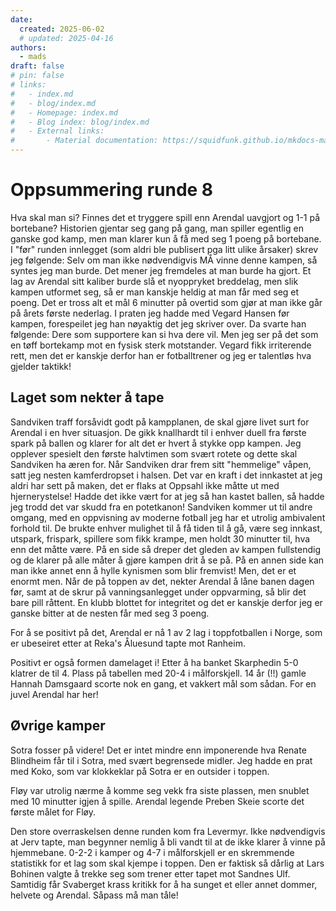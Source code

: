 ```yaml
---
date:
  created: 2025-06-02
  # updated: 2025-04-16
authors:
  - mads
draft: false
# pin: false
# links:
#   - index.md
#   - blog/index.md
#   - Homepage: index.md
#   - Blog index: blog/index.md
#   - External links:
#       - Material documentation: https://squidfunk.github.io/mkdocs-material
---
```


# Oppsummering runde 8

Hva skal man si? Finnes det et tryggere spill enn Arendal uavgjort og 1-1 på bortebane?
Historien gjentar seg gang på gang, man spiller egentlig en ganske god kamp, men man klarer kun å få med seg 1 poeng på bortebane. I "før" runden innlegget (som aldri ble publisert pga litt ulike årsaker) skrev jeg følgende: Selv om man ikke nødvendigvis MÅ vinne denne kampen, så syntes jeg man burde. Det mener jeg fremdeles at man burde ha gjort.
Et lag av Arendal sitt kaliber burde slå et nyoppryket breddelag, men slik kampen utformet seg, så er man kanskje heldig at man får med seg et poeng. Det er tross alt et mål 6 minutter på overtid som gjør at man ikke går på årets første nederlag.
I praten jeg hadde med Vegard Hansen før kampen, forespeilet jeg han nøyaktig det jeg skriver over.
Da svarte han følgende: Dere som supportere kan si hva dere vil. Men jeg ser på det som en tøff bortekamp mot en fysisk sterk motstander.
Vegard fikk irriterende rett, men det er kanskje derfor han er fotballtrener og jeg er talentløs hva gjelder taktikk!

## Laget som nekter å tape

Sandviken traff forsåvidt godt på kampplanen, de skal gjøre livet surt for Arendal i en hver situasjon. De gikk knallhardt til i enhver duell fra første spark på ballen og klarer for alt det er hvert å stykke opp kampen.
Jeg opplever spesielt den første halvtimen som svært rotete og dette skal Sandviken ha æren for. Når Sandviken drar frem sitt "hemmelige" våpen, satt jeg nesten kamferdropset i halsen. Det var en kraft i det innkastet at jeg aldri har sett på maken, det er flaks at Oppsahl ikke måtte ut med hjernerystelse! Hadde det ikke vært for at jeg så han kastet ballen, så hadde jeg trodd det var skudd fra en potetkanon!
Sandviken kommer ut til andre omgang, med en oppvisning av moderne fotball jeg har et utrolig ambivalent forhold til. De brukte enhver mulighet til å få tiden til å gå, være seg innkast, utspark, frispark, spillere som fikk krampe, men holdt 30 minutter til, hva enn det måtte være. På en side så dreper det gleden av kampen fullstendig og de klarer på alle måter å gjøre kampen drit å se på. På en annen side kan man ikke annet enn å hylle kynismen som blir fremvist! Men, det er et enormt men. Når de på toppen av det, nekter Arendal å låne banen dagen før, samt at de skrur på vanningsanlegget under oppvarming, så blir det bare pill råttent. En klubb blottet for integritet og det er kanskje derfor jeg er ganske bitter at de nesten får med seg 3 poeng.

For å se positivt på det, Arendal er nå 1 av 2 lag i toppfotballen i Norge, som er ubeseiret etter at Reka's Åluesund tapte mot Ranheim.

Positivt er også formen damelaget i! Etter å ha banket Skarphedin 5-0 klatrer de til 4. Plass på tabellen med 20-4 i målforskjell. 14 år (!!) gamle Hannah Damsgaard scorte nok en gang, et vakkert mål som sådan. For en juvel Arendal har her!

## Øvrige kamper

Sotra fosser på videre! Det er intet mindre enn imponerende hva Renate Blindheim får til i Sotra, med svært begrensede midler. Jeg hadde en prat med Koko, som var klokkeklar på Sotra er en outsider i toppen.

Fløy var utrolig nærme å komme seg vekk fra siste plassen, men snublet med 10 minutter igjen å spille. Arendal legende Preben Skeie scorte det første målet for Fløy.

Den store overraskelsen denne runden kom fra Levermyr. Ikke nødvendigvis at Jerv tapte, man begynner nemlig å bli vandt til at de ikke klarer å vinne på hjemmebane. 0-2-2 i kamper og 4-7 i målforskjell er en skremmende statistikk for et lag som skal kjempe i toppen. Den er faktisk så dårlig at Lars Bohinen valgte å trekke seg som trener etter tapet mot Sandnes Ulf. Samtidig får Svaberget krass kritikk for å ha sunget et eller annet dommer, helvete og Arendal. Såpass må man tåle!
